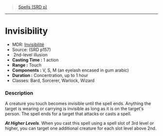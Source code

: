 ﻿> [Spells (SRD p)](srd_spells.md)

---

# Invisibility

- MDR: [Invisibilité](hd_spells_invisibilite.md)
- Source: (SRD p157)
-  2nd-level illusion
- **Casting Time :** 1 action
- **Range :** Touch
- **Components :** V, S, M (an eyelash encased in gum arabic)
- **Duration :** Concentration, up to 1 hour
- Classes: Bard, Sorcerer, Warlock, Wizard

### Description

A creature you touch becomes invisible until the spell ends. Anything the target is wearing or carrying is invisible as long as it is on the target's person. The spell ends for a target that attacks or casts a spell.

**_At Higher Levels_**. When you cast this spell using a spell slot of 3rd level or higher, you can target one additional creature for each slot level above 2nd.

